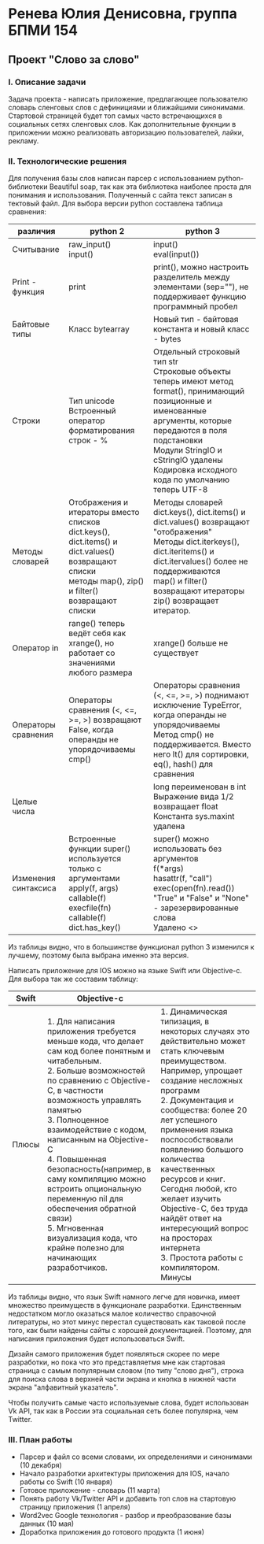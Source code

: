 # Ренева Юлия Денисовна, группа БПМИ 154

## Проект "Слово за слово"

### I. Описание задачи

Задача проекта - написать приложение, предлагающее пользователю словарь сленговых слов с дефинициями и ближайшими синонимами. Стартовой страницей будет топ самых часто встречающихся в социальных сетях сленговых слов. Как дополнительные фукнции в приложении можно реализовать авторизацию пользователей, лайки, рекламу.

### II. Технологические решения

Для получения базы слов написан парсер с использованием python-библиотеки Beautiful soap, так как эта библиотека наиболее проста для понимания и использования. Полученный с сайта текст записан в тектовый файл. Для выбора версии python составлена таблица сравнения:

|различия|python 2|python 3|
|----|-----|------|
|Считывание|	raw_input()<br> input()	|input() <br>eval(input())|
Print - функция|print|print(), можно настроить разделитель между элементами (sep=""), не поддерживает функцию программный пробел|
Байтовые типы|Класс bytearray|Новый тип - байтовая константа и новый класс - bytes|
Строки|Тип unicode<br>Встроенный оператор форматирования строк - %|Отдельный строковый тип str<br>Строковые объекты теперь имеют метод format(), принимающий позиционные и именованные аргументы, которые передаются в поля подстановки<br>Модули StringIO и cStringIO удалены<br>Кодировка исходного кода по умолчанию теперь UTF-8|
Методы словарей| Отображения и итераторы вместо списков<br>dict.keys(), dict.items() и dict.values() возвращают списки<br>методы map(), zip() и filter() возвращают списки|Методы словарей dict.keys(), dict.items() и dict.values() возвращают "отображения"<br>Методы dict.iterkeys(), dict.iteritems() и dict.itervalues() более не поддерживаются<br>map() и filter() возвращают итераторы<br>zip() возвращает итератор.|
Оператор in|range() теперь ведёт себя как xrange(), но работает со значениями любого размера| xrange() больше не существует|
Операторы сравнения|Операторы сравнения (<, <=, >=, >) возвращают False, когда операнды не упорядочиваемы<br>cmp()|Операторы сравнения (<, <=, >=, >) поднимают исключение TypeError, когда операнды не упорядочиваемы<br>Метод cmp() не поддерживается. Вместо него lt() для сортировки, eq(), hash() для сравнения|
Целые числа|	|long переименован в int<br>Выражение вида 1/2 возвращает float<br>Константа sys.maxint удалена|
Изменения синтаксиса|Встроенные функции	super() используется только с аргументами<br>apply(f, args)<br>callable(f)<br>execfile(fn)<br>callable(f)<br>dict.has_key()|super() можно использовать без аргументов<br>f(*args)<br>hasattr(f, "call")<br>exec(open(fn).read())<br>"True" и "False" и "None" - зарезервированные слова<br>Удалено <>|


Из таблицы видно, что в большинстве функционал python 3 изменился к лучшему, поэтому была выбрана именно эта версия.

Написать приложение для IOS можно на языке Swift или Objective-c. Для выбора так же составим таблицу:


|Swift|Objective-c|   |
|----|------|------|
|Плюсы|1. Для написания приложения требуется меньше кода, что делает сам код более понятным и читабельным.<br>2. Больше возможностей по сравнению с Objective-C, в частности возможность управлять памятью<br>3. Полноценное взаимодействие с кодом, написанным на Objective-C<br>4. Повышенная безопасность(например, в саму компиляцию можно встроить опциональную переменную nil для обеспечения обратной связи)<br>5. Мгновенная визуализация кода, что крайне полезно для начинающих разработчиков. |1. Динамическая типизация, в некоторых случаях это действительно может стать ключевым преимуществом. Например, упрощает создание несложных программ<br>2. Документация и сообщества: более 20 лет успешного применения языка поспособствовали появлению большого количества качественных ресурсов и книг. Сегодня любой, кто желает изучить Objective-C, без труда найдёт ответ на интересующий вопрос на просторах интернета<br>3. Простота работы с компилятором. Минусы| 1. Компилятор выдаёт излишние и сбивающие с толку ошибки.<br>2. Каждое небольшое изменение в коде требует пересборки проекта.<br>3. Отсутствие кросплатформеного компилятора, Swift пока можно использовать только для разработок под iOS и Mac. | 1. Низкая читаемость кода, что затрудняет изучение языка новичками<br>2. Динамическая типизация предполагает возможность появления ошибок даже во время компиляции.<br>3. Ограниченная функциональность.|

Из таблицы видно, что язык Swift намного легче для новичка, имеет множество преимуществ в функционале разработки. Единственным недостатком могло оказаться малое количество справочной литературы, но этот минус перестал существовать как таковой после того, как были найдены сайты с хорошей документацией. Поэтому, для написания приложения будет использоваться Swift.

Дизайн самого приложения будет появляться скорее по мере разработки, но пока что это представляетмя мне как стартовая страница с самым популярным словом (по типу "слово дня"), строка для поиска слова в верхней части экрана и кнопка в нижней части экрана "алфавитный указатель".

Чтобы получить самые часто используемые слова, будет использован Vk API, так как в России эта социальная сеть более популярна, чем Twitter.

### III. План работы

* Парсер и файл со всеми словами, их определениями и синонимами (10 декабря)
* Начало разработки архитектуры приложения для IOS, начало работы со Swift (10 января)
* Готовое приложение - словарь (11 марта)
* Понять работу Vk/Twitter API и добавить топ слов на стартовую страницу приложения (1 апреля)
* Word2vec Google технология - разбор и преобразование базы данных (10 мая)
* Доработка приложения до готового продукта (1 июня)
